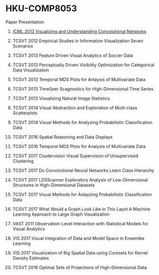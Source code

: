 # HKU-COMP8053
Paper Presentation

1. [ICML 2013 Visualizing and Understanding Convolutional Networks](https://www.dropbox.com/home/COMP8053%20Papers%20and%20Projects?preview=ICML+2013+Visualizing+and+Understanding+Convolutional+Networks.pdf)

2. TCSVT 2012 Empirical Studies in Information Visualization Seven Scenarios

3. TCSVT 2013 Feature Driven Visual Analytics of Soccer Data

4. TCSVT 2013 Perceptually Driven Visibility Optimization for Categorical Data Visualization

5. TCSVT 2013 Temporal MDS Plots for Anlaysis of Multivariate Data

6. TCSVT 2013 TimeSeer Scagnositcs for High-Dimensional Time Series

7. TCSVT 2013 Visualizing Natural Image Statistics

8. TCSVT 2014 Visual Abstraction and Exploration of Multi-class Scatterplots

9. TCSVT 2014 Visual Methods for Analyzing Probabilistic Classification Data

10. TCSVT 2016 Spatial Reasoning and Data Displays

11. TCSVT 2016 Temporal MDS Plots for Analysis of Multivariate Data

12. TCSVT 2017 Clustervision Visual Supervision of Unsupervised Clustering

13. TCSVT 2017 Do Convolutional Neural Networks Learn Class Hierarchy

14. TCSVT 2017 LDSScanner Exploratory Analysis of Low-Dimensional Structures in High-Dimensional Datasets

15. TCSVT 2017 Visual Methods for Anlayzing Probabilistic Classification Data

16. TCSVT 2017 What Would a Graph Look Like in This Layot A Machine Learning Approach to Large Graph Visualization

17. VAST 2011 Observation-Level Interaction with Statistical Models for Visual Analytics

18. VIS 2017 Visual Integration of Data and Model Space in Ensemlbe Learning

19. VIS 2017 Visualization of Big Spatial Data using Coresets for Kernel Density Estimates

20. TCSVT 2016 Optimal Sets of Projections of High-Dimensional Data
